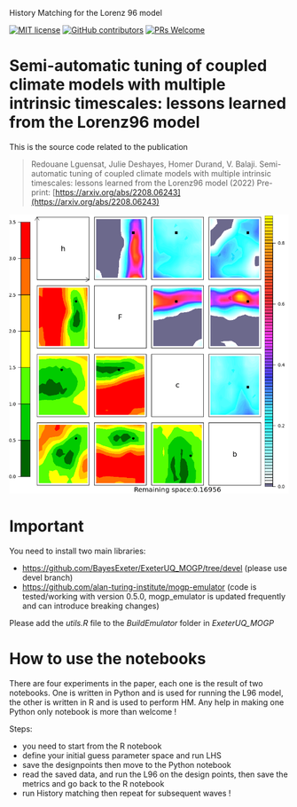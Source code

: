 History Matching for the Lorenz 96 model

[![MIT
license](https://img.shields.io/badge/License-MIT-blue.svg)](https://github.com/HRMES-MOPGA/L96HistoryMatching/blob/main/LICENSE/)
[![GitHub
contributors](https://img.shields.io/github/contributors/HRMES-MOPGA/L96HistoryMatching)](https://github.com/HRMES-MOPGA/L96HistoryMatching/graphs/contributors)
[![PRs
Welcome](https://img.shields.io/badge/PRs-welcome-yellow.svg)](https://makeapullrequest.com/)
<!---
[![DOI](http://img.shields.io/badge/DOI-10.1029/2021MS002496-B31B1B.svg)](https://doi.org/10.1029/2021MS002496)
[![GitHub
commits](https://img.shields.io/github/commits-since/HRMES-MOPGA/L96HistoryMatching/0.1.svg?color=orange)](https://GitHub.com/HRMES-MOPGA/L96HistoryMatching/commit/main/) --->

# Semi-automatic tuning of coupled climate models with multiple intrinsic timescales: lessons learned from the Lorenz96 model


This is the source code related to the publication
> Redouane Lguensat, Julie Deshayes, Homer Durand, V. Balaji. 
> Semi-automatic tuning of coupled climate models with multiple intrinsic timescales: lessons learned from the Lorenz96 model (2022)
> Pre-print: [https://arxiv.org/abs/2208.06243](https://arxiv.org/abs/2208.06243)

![image info](./HM.gif)

# Important
You need to install two main libraries:
* https://github.com/BayesExeter/ExeterUQ_MOGP/tree/devel (please use devel branch)
* https://github.com/alan-turing-institute/mogp-emulator (code is tested/working with version 0.5.0, mogp_emulator is updated frequently and can introduce breaking changes) 

Please add the _utils.R_ file to the _BuildEmulator_ folder in _ExeterUQ_MOGP_

# How to use the notebooks
There are four experiments in the paper, each one is the result of two notebooks. One is written in Python and is used for running the L96 model, the other is written in R and is used to perform HM. Any help in making one Python only notebook is more than welcome !

Steps:
* you need to start from the R notebook
* define your initial guess parameter space and run LHS
* save the designpoints then move to the Python notebook
* read the saved data, and run the L96 on the design points, then save the metrics and go back to the R notebook
* run History matching then repeat for subsequent waves !
